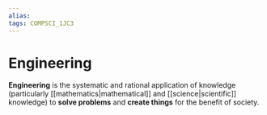 ```yaml
---
alias:
tags: COMPSCI_1JC3
---
```

# Engineering
**Engineering** is the systematic and rational application of knowledge (particularly [[mathematics|mathematical]] and [[science|scientific]] knowledge) to **solve problems** and **create things** for the benefit of society.